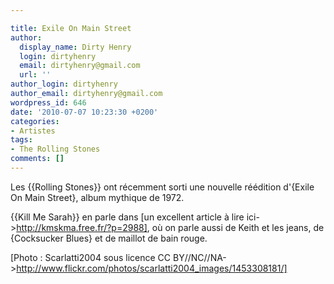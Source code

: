 ```yaml
---

title: Exile On Main Street
author:
  display_name: Dirty Henry
  login: dirtyhenry
  email: dirtyhenry@gmail.com
  url: ''
author_login: dirtyhenry
author_email: dirtyhenry@gmail.com
wordpress_id: 646
date: '2010-07-07 10:23:30 +0200'
categories:
- Artistes
tags:
- The Rolling Stones
comments: []
---
```

Les {{Rolling Stones}} ont récemment sorti une nouvelle réédition d'{Exile On Main Street}, album mythique de 1972.

{{Kill Me Sarah}} en parle dans [un excellent article à lire ici->http://kmskma.free.fr/?p=2988], où on parle aussi de Keith et les jeans, de {Cocksucker Blues} et de maillot de bain rouge.

[Photo : Scarlatti2004 sous licence CC BY//NC//NA->http://www.flickr.com/photos/scarlatti2004_images/1453308181/]
